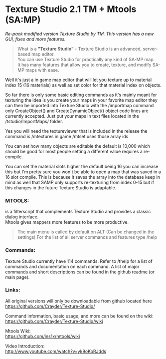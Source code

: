 # Texture Studio 2.1 TM + Mtools (SA:MP)

*Re-pack modified version Texture Studio by TM. This version has a new GUI, fixes and more features.*

> What is a **"Texture Studio"** - Texture Studio is an advanced, server-based map editor.  
You can use Texture Studio for practically any kind of SA-MP map.   
It has many features that allow you to create, texture, and modify SA-MP maps with ease.  

Well it's just a in game map editor that will let you texture up to material index 15 (16 materials) as well as set color for that material index on objects.  

So far there is only some basic editing commands as it's mainly meant for texturing the idea is you create your maps in your favorite map editor they can then be imported into Texture Studio with the /importmap command only CreateObject() and CreateDynamicObject() object code lines are currently accepted. Just put your maps in text files located in the /tstudio/ImportMaps/ folder.

Yes you will need the textureviewer that is included in the release the command is /mtextures in game /mtset uses those array ids

You can set how many objects are editable the default is 10,000 which should be good for most people setting a different value requires a re-compile.

You can set the material slots higher the default being 16 you can increase this but I'm pretty sure you won't be able to open a map that was saved in a 16 slot compile. This is because it saves the array into the database keep in mind as well that SAMP only supports re-texturing from index 0-15 but if this changes in the future Texture Studio is adaptable.

### MTOOLS:
 is a filterscript that complements Texture Studio and provides a classic dialog interface.  
Mtools gives mappers more features to be more productive.

>The main menu is called by default on ALT (Can be changed in the settings)
For the list of all server commands and features type /help

### Commands:
Texture Studio currently have 114 commands. Refer to /thelp for a list of commands and documentation on each command. A list of major commands and short descriptions can be found in the github readme (or main page).

### Links:

All original versions will only be downloadable from github located here  
https://github.com/Crayder/Texture-Studio/  

Command information, basic usage, and more can be found on the wiki:  
https://github.com/Crayder/Texture-Studio/wiki  

Mtools Wiki:  
https://github.com/ins1x/mtools/wiki  

Video Introduction:  
http://www.youtube.com/watch?v=yk9oKoRJdds  
